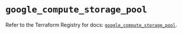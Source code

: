# `google_compute_storage_pool`

Refer to the Terraform Registry for docs: [`google_compute_storage_pool`](https://registry.terraform.io/providers/hashicorp/google-beta/6.47.0/docs/resources/google_compute_storage_pool).
